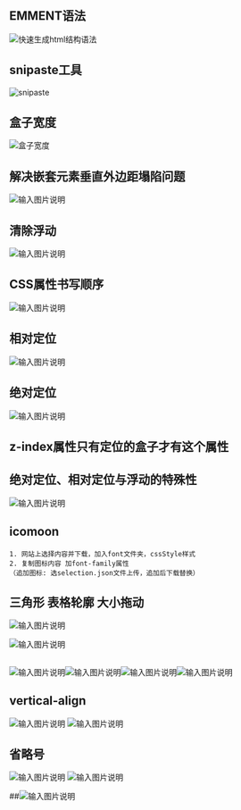 ## EMMENT语法
![快速生成html结构语法](/imgs/2023-01-29/0Q6veYoON202wX4n.png)

## snipaste工具
![snipaste](/imgs/2023-02-07/kChDNtJduwd4bg4e.png)

## 盒子宽度
![盒子宽度  ](/imgs/2023-02-09/ahrAzHDZS1BFPcvJ.png)

## 解决嵌套元素垂直外边距塌陷问题
![输入图片说明](/imgs/2023-02-14/YgthyPLf8o5XWExd.png)

## 清除浮动
![输入图片说明](/imgs/2023-02-21/JwLQCrXQVigKtVZG.png)

## CSS属性书写顺序
![输入图片说明](/imgs/2023-02-22/Mf7uMfahRc6ZTVD2.png)

## 相对定位
![输入图片说明](/imgs/2023-02-22/XGTXjpkvqhih0Hsu.png)

## 绝对定位
![输入图片说明](/imgs/2023-02-22/SQueOBAUfyXcXkk2.png)

## z-index属性只有定位的盒子才有这个属性

## 绝对定位、相对定位与浮动的特殊性
![输入图片说明](/imgs/2023-02-22/pRi4gSPxLoIAKEhU.png)

## icomoon
```
1. 网站上选择内容并下载，加入font文件夹，cssStyle样式
2. 复制图标内容 加font-family属性
（追加图标: 选selection.json文件上传，追加后下载替换）
```

## 三角形 表格轮廓 大小拖动
![输入图片说明](/imgs/2023-02-27/LemJQy6RWQ62DUNf.png)

![输入图片说明](/imgs/2023-02-27/EPP20KwfVT00SIL9.png)

##
![输入图片说明](/imgs/2023-02-28/2yOjwVe7VKyYVvAF.png)![输入图片说明](/imgs/2023-02-28/Hait4doqekFWV978.png)![输入图片说明](/imgs/2023-02-28/QqvRp1aVJI1xJukb.png)![输入图片说明](/imgs/2023-02-28/HDRPcVq8O0UDsG9b.png)

## vertical-align
![输入图片说明](/imgs/2023-02-27/JlBBvHtfDceuZzcI.png)
![输入图片说明](/imgs/2023-02-27/0BUfGveXzWwLR93j.png)

## 省略号
![输入图片说明](/imgs/2023-02-27/c34snI5NZcvDt2Ap.png)
![输入图片说明](/imgs/2023-02-27/iUJucny4qeA0TcGu.png)

##![输入图片说明](/imgs/2023-02-28/MPdulveAmfRftdhd.png)
<!--stackedit_data:
eyJoaXN0b3J5IjpbMTI0MjczMzg0Miw4NjQ0MTQ5NzQsNTI3Mj
A4MTU4LDg2NDQxNDk3NCw1MjcyMDgxNTgsLTg4MTgyMzc2NSwt
MTU5MTY4MjA1LDM1NDY2NzczMywtNTY0NjcyNDA3LC0zOTcyNj
I5NjYsLTIwMDg2NzQ2NjcsLTIwNjY1MzE2MjIsNzMyMDU1MzI4
LC0yNjM5Nzg5NjQsOTE3MzQ3NjgsNjM2OTY0NTIsLTIwNTM0ND
QyMDIsMTc3MDQzNDYxMCwxODg0MTQ3NzU5LDgwMjUyNDMzNV19

-->